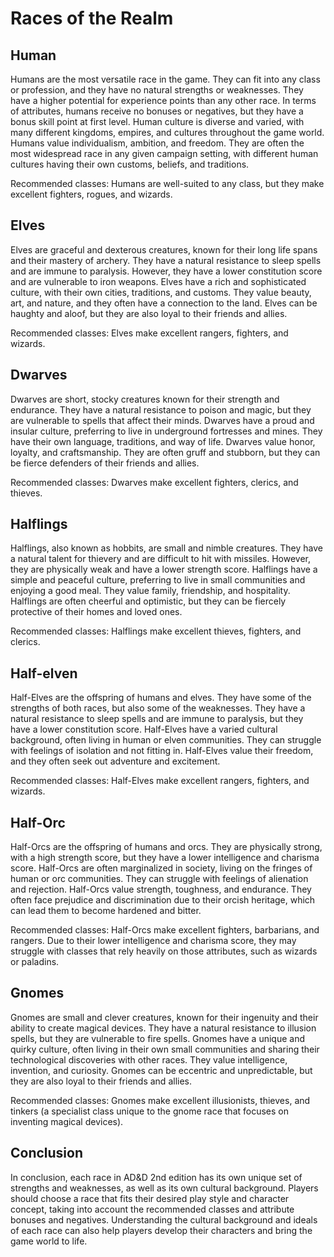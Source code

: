 # Races of the Realm

<div id="human-race">
  <h2>Human</h2>
    Humans are the most versatile race in the game. They can fit into any class or profession, and they have no natural strengths or weaknesses. They have a higher potential for experience points than any other race. In terms of attributes, humans receive no bonuses or negatives, but they have a bonus skill point at first level. Human culture is diverse and varied, with many different kingdoms, empires, and cultures throughout the game world. Humans value individualism, ambition, and freedom. They are often the most widespread race in any given campaign setting, with different human cultures having their own customs, beliefs, and traditions.
  
  Recommended classes: Humans are well-suited to any class, but they make excellent fighters, rogues, and wizards.
</div>

<div id="elf-race">
  <h2>Elves</h2> 
    Elves are graceful and dexterous creatures, known for their long life spans and their mastery of archery. They have a natural resistance to sleep spells and are immune to paralysis. However, they have a lower constitution score and are vulnerable to iron weapons. Elves have a rich and sophisticated culture, with their own cities, traditions, and customs. They value beauty, art, and nature, and they often have a connection to the land. Elves can be haughty and aloof, but they are also loyal to their friends and allies. 
  
  Recommended classes: Elves make excellent rangers, fighters, and wizards.
</div>

<div id="dwarf-race">
  <h2>Dwarves</h2>
    
  Dwarves are short, stocky creatures known for their strength and endurance. They have a natural resistance to poison and magic, but they are vulnerable to spells that affect their minds. Dwarves have a proud and insular culture, preferring to live in underground fortresses and mines. They have their own language, traditions, and way of life. Dwarves value honor, loyalty, and craftsmanship. They are often gruff and stubborn, but they can be fierce defenders of their friends and allies.
  
  Recommended classes: Dwarves make excellent fighters, clerics, and thieves.
</div>

<div id="halfling-race">
  <h2>Halflings</h2> 
  Halflings, also known as hobbits, are small and nimble creatures. They have a natural talent for thievery and are difficult to hit with missiles. However, they are physically weak and have a lower strength score. Halflings have a simple and peaceful culture, preferring to live in small communities and enjoying a good meal. They value family, friendship, and hospitality. Halflings are often cheerful and optimistic, but they can be fiercely protective of their homes and loved ones.
  
  Recommended classes: Halflings make excellent thieves, fighters, and clerics.
</div>

<div id="halfelf-race">
  <h2>Half-elven</h2> 
  Half-Elves are the offspring of humans and elves. They have some of the strengths of both races, but also some of the weaknesses. They have a natural resistance to sleep spells and are immune to paralysis, but they have a lower constitution score. Half-Elves have a varied cultural background, often living in human or elven communities. They can struggle with feelings of isolation and not fitting in. Half-Elves value their freedom, and they often seek out adventure and excitement.
  
  Recommended classes: Half-Elves make excellent rangers, fighters, and wizards.
</div>

<div id="half-orc-race">
  <h2>Half-Orc</h2> 
  Half-Orcs are the offspring of humans and orcs. They are physically strong, with a high strength score, but they have a lower intelligence and charisma score. Half-Orcs are often marginalized in society, living on the fringes of human or orc communities. They can struggle with feelings of alienation and rejection. Half-Orcs value strength, toughness, and endurance. They often face prejudice and discrimination due to their orcish heritage, which can lead them to become hardened and bitter. 
  
  Recommended classes: Half-Orcs make excellent fighters, barbarians, and rangers. Due to their lower intelligence and charisma score, they may struggle with classes that rely heavily on those attributes, such as wizards or paladins.
</div>

<div id="gnome-race">
  <h2>Gnomes</h2> 
  Gnomes are small and clever creatures, known for their ingenuity and their ability to create magical devices. They have a natural resistance to illusion spells, but they are vulnerable to fire spells. Gnomes have a unique and quirky culture, often living in their own small communities and sharing their technological discoveries with other races. They value intelligence, invention, and curiosity. Gnomes can be eccentric and unpredictable, but they are also loyal to their friends and allies.
  
  Recommended classes: Gnomes make excellent illusionists, thieves, and tinkers (a specialist class unique to the gnome race that focuses on inventing magical devices).
</div>

## Conclusion
In conclusion, each race in AD&D 2nd edition has its own unique set of strengths and weaknesses, as well as its own cultural background. Players should choose a race that fits their desired play style and character concept, taking into account the recommended classes and attribute bonuses and negatives. Understanding the cultural background and ideals of each race can also help players develop their characters and bring the game world to life.
